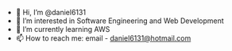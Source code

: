 - 👋 Hi, I’m @daniel6131
- 👀 I’m interested in Software Engineering and Web Development
- 🌱 I’m currently learning AWS
- 📫 How to reach me: email - daniel6131@hotmail.com

<!---
Dorothy-Bopper/Dorothy-Bopper is a ✨ special ✨ repository because its `README.md` (this file) appears on your GitHub profile.
You can click the Preview link to take a look at your changes.
--->
